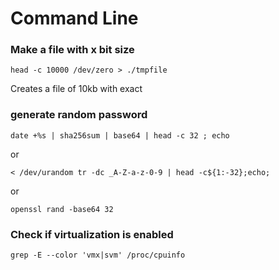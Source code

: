 # Command Line

### Make a file with x bit size
```
head -c 10000 /dev/zero > ./tmpfile
```
Creates a file of 10kb with exact


### generate random password 

```
date +%s | sha256sum | base64 | head -c 32 ; echo
```
or
```
< /dev/urandom tr -dc _A-Z-a-z-0-9 | head -c${1:-32};echo;
```
or
```
openssl rand -base64 32
```


### Check if virtualization is enabled
```
grep -E --color 'vmx|svm' /proc/cpuinfo
```
